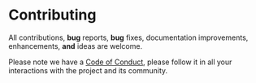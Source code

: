 # Contributing

All contributions, **bug** reports, **bug** fixes, documentation improvements, enhancements, **and** ideas are welcome.

Please note we have a [Code of Conduct](CODE_OF_CONDUCT.md), please follow it in
all your interactions with the project and its community.
